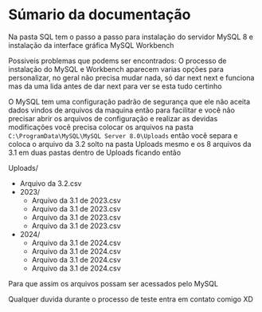# Súmario da documentação

Na pasta SQL tem o passo a passo para instalação do servidor MySQL 8 e instalação da interface gráfica MySQL Workbench

Possiveis problemas que podems ser encontrados:
  O processo de instalação do MySQL e Workbench aparecem varias opções para personalizar, no geral não precisa mudar nada, só dar next next e funciona mas da uma lida antes de dar next para ver se esta tudo certinho
  
  O MySQL tem uma configuração padrão de segurança que ele não aceita dados vindos de arquivos da maquina então para facilitar e você não precisar abrir os arquivos de configuração e realizar as devidas modificações você precisa colocar os arquivos na pasta
  `C:\ProgramData\MySQL\MySQL Server 8.0\Uploads`
  então você separa e coloca o arquivo da 3.2 solto na pasta Uploads mesmo e os 8 arquivos da 3.1 em duas pastas dentro de Uploads ficando então

Uploads/
- Arquivo da 3.2.csv
- 2023/
  - Arquivo da 3.1 de 2023.csv
  - Arquivo da 3.1 de 2023.csv
  - Arquivo da 3.1 de 2023.csv
  - Arquivo da 3.1 de 2023.csv
- 2024/
  - Arquivo da 3.1 de 2024.csv
  - Arquivo da 3.1 de 2024.csv
  - Arquivo da 3.1 de 2024.csv
  - Arquivo da 3.1 de 2024.csv

Para que assim os arquivos possam ser acessados pelo MySQL



Qualquer duvida durante o processo de teste entra em contato comigo
XD
